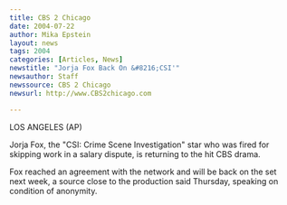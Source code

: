 ```yaml
---
title: CBS 2 Chicago
date: 2004-07-22
author: Mika Epstein
layout: news
tags: 2004
categories: [Articles, News]
newstitle: "Jorja Fox Back On &#8216;CSI'"
newsauthor: Staff  
newssource: CBS 2 Chicago  
newsurl: http://www.CBS2chicago.com  

---
```


LOS ANGELES (AP) 

Jorja Fox, the "CSI: Crime Scene Investigation" star who was fired for skipping work in a salary dispute, is returning to the hit CBS drama. 

Fox reached an agreement with the network and will be back on the set next week, a source close to the production said Thursday, speaking on condition of anonymity.  
